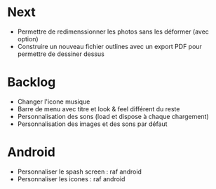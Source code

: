 # Next
* Permettre de redimenssionner les photos sans les déformer (avec option)
* Construire un nouveau fichier outlines avec un export PDF pour permettre de dessiner dessus

# Backlog
* Changer l'icone musique
* Barre de menu avec titre et look & feel différent du reste
* Personnalisation des sons (load et dispose à chaque chargement)
* Personnalisation des images et des sons par défaut

# Android
* Personnaliser le spash screen : raf android
* Personnaliser les icones : raf android
